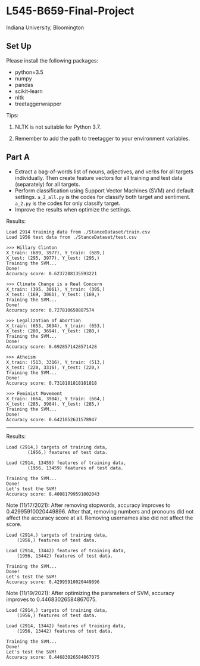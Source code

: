 <!--
 * @Date: 2021-11-09 11:26:11
 * @LastEditors: yuhhong
 * @LastEditTime: 2021-11-20 15:00:28
-->
# L545-B659-Final-Project

Indiana University, Bloomington

## Set Up

Please install the following packages: 

- python=3.5
- numpy
- pandas
- scikit-learn
- nltk
- treetaggerwrapper

Tips: 

1. NLTK is not suitable for Python 3.7.

2. Remember to add the path to treetagger to your environment variables. 


## Part A

- Extract a bag-of-words list of nouns, adjectives, and verbs for all targets individually. Then create feature vectors for all training and test data (separately) for all targets.
- Perform classification using Support Vector Machines (SVM) and default settings. `a_2_all.py` is the codes for classify both target and sentiment. `a_2.py` is the codes for only classify target. 
- Improve the results when optimize the settings. 

Results: 

```
Load 2914 training data from ./StanceDataset/train.csv
Load 1956 test data from ./StanceDataset/test.csv

>>> Hillary Clinton
X_train: (689, 3977), Y_train: (689,)
X_test: (295, 3977), Y_test: (295,)
Training the SVM...
Done!
Accuracy score: 0.6237288135593221

>>> Climate Change is a Real Concern
X_train: (395, 3061), Y_train: (395,)
X_test: (169, 3061), Y_test: (169,)
Training the SVM...
Done!
Accuracy score: 0.727810650887574

>>> Legalization of Abortion
X_train: (653, 3694), Y_train: (653,)
X_test: (280, 3694), Y_test: (280,)
Training the SVM...
Done!
Accuracy score: 0.6928571428571428

>>> Atheism
X_train: (513, 3316), Y_train: (513,)
X_test: (220, 3316), Y_test: (220,)
Training the SVM...
Done!
Accuracy score: 0.7318181818181818

>>> Feminist Movement
X_train: (664, 3984), Y_train: (664,)
X_test: (285, 3984), Y_test: (285,)
Training the SVM...
Done!
Accuracy score: 0.6421052631578947
```

---

Results: 

```
Load (2914,) targets of training data,
        (1956,) features of test data.

Load (2914, 13459) features of training data,
        (1956, 13459) features of test data.

Training the SVM...
Done!
Let's test the SVM!
Accuracy score: 0.40081799591002043
```

Note (11/17/2021): After removing stopwords, accuracy improves to 0.42995910020449896. After that, removing numbers and pronouns did not affect the accuracy score at all. 
Removing usernames also did not affect the score.
```
Load (2914,) targets of training data,
	(1956,) features of test data.

Load (2914, 13442) features of training data,
	(1956, 13442) features of test data.

Training the SVM...
Done!
Let's test the SVM!
Accuracy score: 0.42995910020449896
```

Note (11/19/2021): After optimizing the parameters of SVM, accuracy improves to 0.44683026584867075. 
```
Load (2914,) targets of training data,
	(1956,) features of test data.

Load (2914, 13442) features of training data,
	(1956, 13442) features of test data.

Training the SVM...
Done!
Let's test the SVM!
Accuracy score: 0.44683026584867075
```